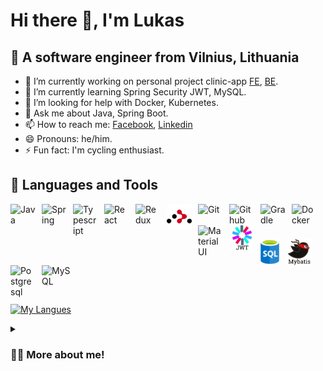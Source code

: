# Hi there 👋, I'm Lukas

## 👾 A software engineer from Vilnius, Lithuania

- 🔭 I’m currently working on personal project clinic-app [FE](https://github.com/LukasAstrauskas/Clinic-app-FE), [BE](https://github.com/LukasAstrauskas/Clinic-app-BE).
- 🌱 I’m currently learning Spring Security JWT, MySQL.
- 🤔 I’m looking for help with Docker, Kubernetes.
- 💬 Ask me about Java, Spring Boot.
- 📫 How to reach me: [Facebook](https://www.facebook.com/lukas.astrauskas.1/), [Linkedin](https://www.linkedin.com/in/lukas-astrauskas/)
- 😄 Pronouns: he/him.
- ⚡ Fun fact: I'm cycling enthusiast.

<!-- - 👯 I’m looking to collaborate on ... -->

## 🧰 Languages and Tools

<img align="left" alt="Java" width="40px" style="padding-right:10px;" src="https://cdn.jsdelivr.net/gh/devicons/devicon/icons/java/java-original.svg"/>
<img align="left" alt="Spring" width="40px" style="padding-right:10px;" src="https://cdn.jsdelivr.net/gh/devicons/devicon/icons/spring/spring-original.svg" />
<img align="left" alt="Typescript" width="40px" style="padding-right:10px;" src="https://cdn.jsdelivr.net/gh/devicons/devicon/icons/typescript/typescript-original.svg"  />
<img align="left" alt="React" width="40px" style="padding-right:10px;" src="https://cdn.jsdelivr.net/gh/devicons/devicon/icons/react/react-original-wordmark.svg" />
<img align="left" alt="Redux" width="40px" style="padding-right:10px;" src="https://cdn.jsdelivr.net/gh/devicons/devicon/icons/redux/redux-original.svg" />
<img align="left" alt="Router" width="40px" style="padding-right:10px;" src="logo/react-router.svg" />
<img align="left" alt="Git" width="40px" style="padding-right:10px;" src="https://cdn.jsdelivr.net/gh/devicons/devicon/icons/git/git-original-wordmark.svg"  />
<img align="left" alt="Github" width="40px" style="padding-right:10px;" src="https://cdn.jsdelivr.net/gh/devicons/devicon/icons/github/github-original-wordmark.svg" />
<img align="left" alt="Gradle" width="40px" style="padding-right:10px;" src="https://cdn.jsdelivr.net/gh/devicons/devicon/icons/gradle/gradle-plain.svg" />
<img align="left" alt="Docker" width="40px" style="padding-right:10px;" src="https://cdn.jsdelivr.net/gh/devicons/devicon/icons/docker/docker-original-wordmark.svg" />
<img align="left" alt="MaterialUI" width="40px" style="padding-right:10px;" src="https://cdn.jsdelivr.net/gh/devicons/devicon/icons/materialui/materialui-original.svg" />
<img align="left" alt="JWT" width="40px" style="padding-right:10px;" src="logo/jwt.svg" />

<br>

#

<img align="left" alt="SQL" width="30px" style="padding-right:10px;" src="logo/sql.svg" />
<img align="left" alt="SQL" width="42px" style="padding-right:10px;" src="logo/mybatis.svg" />
<img align="left" alt="Postgresql" width="40px" style="padding-right:10px;"  src="https://cdn.jsdelivr.net/gh/devicons/devicon/icons/postgresql/postgresql-original-wordmark.svg" />
<img align="left" alt="MySQL" width="50px" style="padding-right:10px;"  src="https://cdn.jsdelivr.net/gh/devicons/devicon/icons/mysql/mysql-original-wordmark.svg" />

<br>

#

<br>
<br>

[![My Langues](https://github-readme-stats.vercel.app/api/top-langs/?username=LukasAstrauskas&size_weight=0.5&count_weight=0.5&hide=Smarty,shell&theme=solarized-light&layout=compact)](https://github.com/anuraghazra/github-readme-stats)

<details>
<summary><h3>👨‍💻 More about me!</h3></summary>
        A very rational, sharp thinker, highly interested in learning new things. 
    Coding is my latest passion and I hope it will lead to working in this area. I am 
    a fast and eager learner, especially when the subject is interesting to me.
    I also have an exceptional sense of humor and love working with people 
    towards the same goal.
